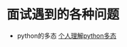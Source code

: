 # 面试遇到的各种问题
* python的多态
    [个人理解python多态](https://github.com/ramwin/python_tutorial/blob/master/polymorphism_多态.md)
